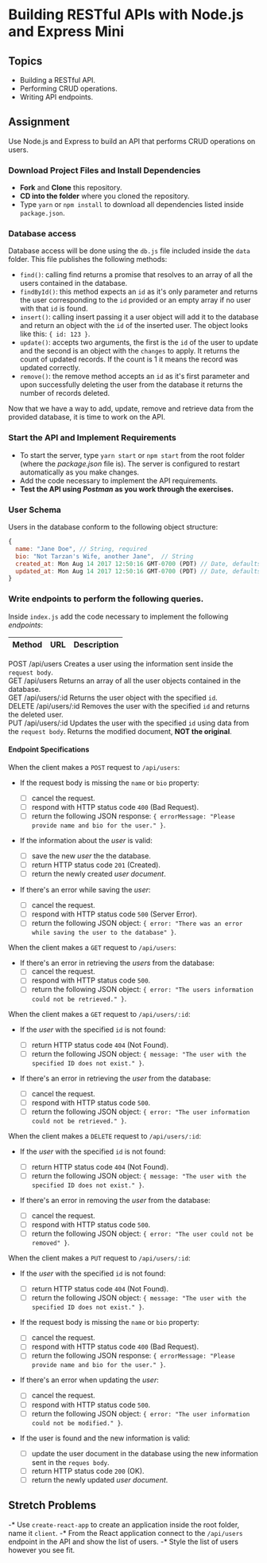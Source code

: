 # Building RESTful APIs with Node.js and Express Mini

## Topics

- Building a RESTful API.
- Performing CRUD operations.
- Writing API endpoints.

## Assignment

Use Node.js and Express to build an API that performs CRUD operations on users.

### Download Project Files and Install Dependencies

- **Fork** and **Clone** this repository.
- **CD into the folder** where you cloned the repository.
- Type `yarn` or `npm install` to download all dependencies listed inside `package.json`.

### Database access

Database access will be done using the `db.js` file included inside the `data` folder. This file publishes the following methods:

- `find()`: calling find returns a promise that resolves to an array of all the users contained in the database.
- `findById()`: this method expects an `id` as it's only parameter and returns the user corresponding to the `id` provided or an empty array if no user with that `id` is found.
- `insert()`: calling insert passing it a user object will add it to the database and return an object with the `id` of the inserted user. The object looks like this: `{ id: 123 }`.
- `update()`: accepts two arguments, the first is the `id` of the user to update and the second is an object with the `changes` to apply. It returns the count of updated records. If the count is 1 it means the record was updated correctly.
- `remove()`: the remove method accepts an `id` as it's first parameter and upon successfully deleting the user from the database it returns the number of records deleted.

Now that we have a way to add, update, remove and retrieve data from the provided database, it is time to work on the API.

### Start the API and Implement Requirements

- To start the server, type `yarn start` or `npm start` from the root folder (where the _package.json_ file is). The server is configured to restart automatically as you make changes.
- Add the code necessary to implement the API requirements.
- **Test the API using _Postman_ as you work through the exercises.**

### User Schema

Users in the database conform to the following object structure:

```js
{
  name: "Jane Doe", // String, required
  bio: "Not Tarzan's Wife, another Jane",  // String
  created_at: Mon Aug 14 2017 12:50:16 GMT-0700 (PDT) // Date, defaults to current date
  updated_at: Mon Aug 14 2017 12:50:16 GMT-0700 (PDT) // Date, defaults to current date
}
```

### Write endpoints to perform the following queries.

Inside `index.js` add the code necessary to implement the following _endpoints_:

| Method | URL            | Description                                                                                                                       |
| ------ | -------------- | --------------------------------------------------------------------------------------------------------------------------------- |
 POST /api/users      Creates a user using the information sent inside the `request body`.                                                              
 GET /api/users      Returns an array of all the user objects contained in the database.                                                               
 GET /api/users/:id  Returns the user object with the specified `id`.                                                                                  
 DELETE /api/users/:id  Removes the user with the specified `id` and returns the deleted user.                                                            
 PUT /api/users/:id  Updates the user with the specified `id` using data from the `request body`. Returns the modified document, **NOT the original**.

#### Endpoint Specifications

When the client makes a `POST` request to `/api/users`:

- If the request body is missing the `name` or `bio` property:

  - [ ] cancel the request.
  - [ ] respond with HTTP status code `400` (Bad Request).
  - [ ] return the following JSON response: `{ errorMessage: "Please provide name and bio for the user." }`.

- If the information about the _user_ is valid:

  - [ ] save the new _user_ the the database.
  - [ ] return HTTP status code `201` (Created).
  - [ ] return the newly created _user document_.

- If there's an error while saving the _user_:
  - [ ] cancel the request.
  - [ ] respond with HTTP status code `500` (Server Error).
  - [ ] return the following JSON object: `{ error: "There was an error while saving the user to the database" }`.

When the client makes a `GET` request to `/api/users`:

- If there's an error in retrieving the _users_ from the database:
  - [ ] cancel the request.
  - [ ] respond with HTTP status code `500`.
  - [ ] return the following JSON object: `{ error: "The users information could not be retrieved." }`.

When the client makes a `GET` request to `/api/users/:id`:

- If the _user_ with the specified `id` is not found:

  - [ ] return HTTP status code `404` (Not Found).
  - [ ] return the following JSON object: `{ message: "The user with the specified ID does not exist." }`.

- If there's an error in retrieving the _user_ from the database:
  - [ ] cancel the request.
  - [ ] respond with HTTP status code `500`.
  - [ ] return the following JSON object: `{ error: "The user information could not be retrieved." }`.

When the client makes a `DELETE` request to `/api/users/:id`:

- If the _user_ with the specified `id` is not found:

  - [ ] return HTTP status code `404` (Not Found).
  - [ ] return the following JSON object: `{ message: "The user with the specified ID does not exist." }`.

- If there's an error in removing the _user_ from the database:
  - [ ] cancel the request.
  - [ ] respond with HTTP status code `500`.
  - [ ] return the following JSON object: `{ error: "The user could not be removed" }`.

When the client makes a `PUT` request to `/api/users/:id`:

- If the _user_ with the specified `id` is not found:

  - [ ] return HTTP status code `404` (Not Found).
  - [ ] return the following JSON object: `{ message: "The user with the specified ID does not exist." }`.

- If the request body is missing the `name` or `bio` property:

  - [ ] cancel the request.
  - [ ] respond with HTTP status code `400` (Bad Request).
  - [ ] return the following JSON response: `{ errorMessage: "Please provide name and bio for the user." }`.

- If there's an error when updating the _user_:

  - [ ] cancel the request.
  - [ ] respond with HTTP status code `500`.
  - [ ] return the following JSON object: `{ error: "The user information could not be modified." }`.

- If the user is found and the new information is valid:

  - [ ] update the user document in the database using the new information sent in the `reques body`.
  - [ ] return HTTP status code `200` (OK).
  - [ ] return the newly updated _user document_.

## Stretch Problems

-* Use `create-react-app` to create an application inside the root folder, name it `client`.
-* From the React application connect to the `/api/users` endpoint in the API and show the list of users.
-* Style the list of users however you see fit.
